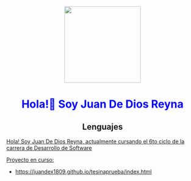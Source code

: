 <div align="center">
  <img src="https://media.giphy.com/media/bcKmIWkUMCjVm/giphy.gif" width="200" />
</div>

<h1 align="center" style="color:blue">Hola!👋 Soy Juan De Dios Reyna</h1>

<div>
  <h2 align="center">Lenguajes</h2>
  <p>
    <a href="">
  </p>
</div>


Hola! Soy Juan De Dios Reyna, actualmente cursando el 6to ciclo de la carrera de Desarrollo de Software

Proyecto en curso:

- https://juandex1809.github.io/tesinaprueba/index.html
<!---
JuanDex1809/JuanDex1809 is a ✨ special ✨ repository because its `README.md` (this file) appears on your GitHub profile.
You can click the Preview link to take a look at your changes.
--->
